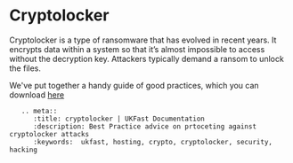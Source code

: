 # Cryptolocker

Cryptolocker is a type of ransomware that has evolved in recent years. It encrypts data within a system so that it’s almost impossible to access without the decryption key. Attackers typically demand a ransom to unlock the files.


We've put together a handy guide of good practices, which you can download [here](https://pdf.ukfast.co.uk/cryptolocker.pdf)


```eval_rst
   .. meta::
      :title: cryptolocker | UKFast Documentation
      :description: Best Practice advice on prtoceting against cryptolocker attacks
      :keywords:  ukfast, hosting, crypto, cryptolocker, security, hacking
